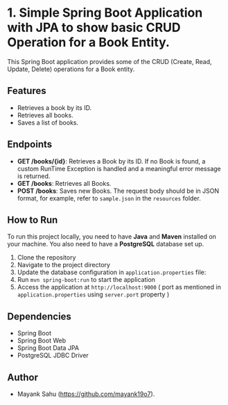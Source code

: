 # 1. Simple Spring Boot Application with JPA to show basic CRUD Operation for a Book Entity.

This Spring Boot application provides some of the CRUD (Create, Read, Update, Delete) operations for a Book entity.

## Features

- Retrieves a book by its ID.
- Retrieves all books.
- Saves a list of books.

## Endpoints

- **GET /books/{id}**: Retrieves a Book by its ID. If no Book is found, a custom RunTime Exception is handled and a
  meaningful error message is returned.
- **GET /books**: Retrieves all Books.
- **POST /books**: Saves new Books. The request body should be in JSON format, for example, refer to `sample.json` in
  the `resources` folder.

## How to Run

To run this project locally, you need to have **Java** and **Maven** installed on your machine. You also need to have a
**PostgreSQL** database set up.

1. Clone the repository
2. Navigate to the project directory
3. Update the database configuration in `application.properties` file:
4. Run `mvn spring-boot:run` to start the application
5. Access the application at `http://localhost:9000` ( port as mentioned in `application.properties`
   using `server.port` property )

## Dependencies

- Spring Boot
- Spring Boot Web
- Spring Boot Data JPA
- PostgreSQL JDBC Driver

## Author

- Mayank Sahu (https://github.com/mayank19o7).

